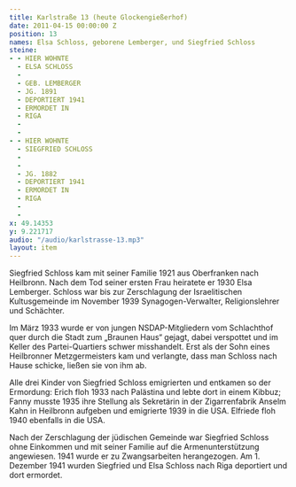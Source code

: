 ```yaml
---
title: Karlstraße 13 (heute Glockengießerhof)
date: 2011-04-15 00:00:00 Z
position: 13
names: Elsa Schloss, geborene Lemberger, und Siegfried Schloss
steine:
- - HIER WOHNTE
  - ELSA SCHLOSS
  - 
  - GEB. LEMBERGER
  - JG. 1891
  - DEPORTIERT 1941
  - ERMORDET IN
  - RIGA
  - 
  - 
- - HIER WOHNTE
  - SIEGFRIED SCHLOSS
  - 
  - 
  - JG. 1882
  - DEPORTIERT 1941
  - ERMORDET IN
  - RIGA
  - 
  - 
x: 49.14353
y: 9.221717
audio: "/audio/karlstrasse-13.mp3"
layout: item
---
```


Siegfried Schloss kam mit seiner Familie 1921 aus Oberfranken nach Heilbronn. Nach dem Tod seiner ersten Frau heiratete er 1930 Elsa Lemberger. Schloss war bis zur Zerschlagung der Israelitischen Kultusgemeinde im November 1939 Synagogen-Verwalter, Religionslehrer und Schächter.

Im März 1933 wurde er von jungen NSDAP-Mitgliedern vom Schlachthof quer durch die Stadt zum „Braunen Haus“ gejagt, dabei verspottet und im Keller des Partei-Quartiers schwer misshandelt. Erst als der Sohn eines Heilbronner Metzgermeisters kam und verlangte, dass man Schloss nach Hause schicke, ließen sie von ihm ab.

Alle drei Kinder von Siegfried Schloss emigrierten und entkamen so der Ermordung: Erich floh 1933 nach Palästina und lebte dort in einem Kibbuz; Fanny musste 1935 ihre Stellung als Sekretärin in der Zigarrenfabrik Anselm Kahn in Heilbronn aufgeben und emigrierte 1939 in die USA. Elfriede floh 1940 ebenfalls in die USA.

Nach der Zerschlagung der jüdischen Gemeinde war Siegfried Schloss ohne Einkommen und mit seiner Familie auf die Armenunterstützung angewiesen. 1941 wurde er zu Zwangsarbeiten herangezogen. Am 1. Dezember 1941 wurden Siegfried und Elsa Schloss nach Riga deportiert und dort ermordet.
